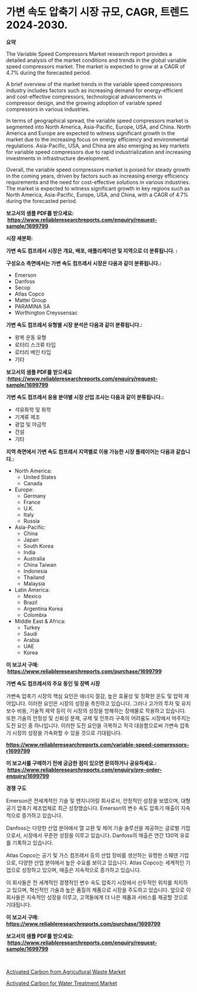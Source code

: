 <p><h1>가변 속도 압축기 시장 규모, CAGR, 트렌드 2024-2030.</h1></p><p><strong>요약</strong></p>
<p><p>The Variable Speed Compressors Market research report provides a detailed analysis of the market conditions and trends in the global variable speed compressors market. The market is expected to grow at a CAGR of 4.7% during the forecasted period.</p><p>A brief overview of the market trends in the variable speed compressors industry includes factors such as increasing demand for energy-efficient and cost-effective compressors, technological advancements in compressor design, and the growing adoption of variable speed compressors in various industries.</p><p>In terms of geographical spread, the variable speed compressors market is segmented into North America, Asia-Pacific, Europe, USA, and China. North America and Europe are expected to witness significant growth in the market due to the increasing focus on energy efficiency and environmental regulations. Asia-Pacific, USA, and China are also emerging as key markets for variable speed compressors due to rapid industrialization and increasing investments in infrastructure development.</p><p>Overall, the variable speed compressors market is poised for steady growth in the coming years, driven by factors such as increasing energy efficiency requirements and the need for cost-effective solutions in various industries. The market is expected to witness significant growth in key regions such as North America, Asia-Pacific, Europe, USA, and China, with a CAGR of 4.7% during the forecasted period.</p></p>
<p><strong>보고서의 샘플 PDF를 받으세요: &nbsp;<a href="https://www.reliableresearchreports.com/enquiry/request-sample/1699799">https://www.reliableresearchreports.com/enquiry/request-sample/1699799</a></strong></p>
<p><strong>시장 세분화:</strong></p>
<p><strong> 가변 속도 컴프레서 시장은 개요, 배포, 애플리케이션 및 지역으로 더 분류됩니다. :</strong></p>
<p><strong>구성요소 측면에서는 가변 속도 컴프레서 시장은 다음과 같이 분류됩니다.:</strong></p>
<p><ul><li>Emerson</li><li>Danfoss</li><li>Secop</li><li>Atlas Copco</li><li>Mattei Group</li><li>PARAMINA SA</li><li>Worthington Creyssensac</li></ul></p>
<p><strong> 가변 속도 컴프레서 유형별 시장 분석은 다음과 같이 분류됩니다.:</strong></p>
<p><ul><li>왕복 운동 유형</li><li>로터리 스크류 타입</li><li>로터리 베인 타입</li><li>기타</li></ul></p>
<p><strong>보고서의 샘플 PDF를 받으세요 :<a href="https://www.reliableresearchreports.com/enquiry/request-sample/1699799">https://www.reliableresearchreports.com/enquiry/request-sample/1699799</a></strong></p>
<p><strong> 가변 속도 컴프레서 응용 분야별 시장 산업 조사는 다음과 같이 분류됩니다.:</strong></p>
<p><ul><li>석유화학 및 화학</li><li>기계류 제조</li><li>광업 및 야금학</li><li>건설</li><li>기타</li></ul></p>
<p><strong>지역 측면에서 가변 속도 컴프레서 지역별로 이용 가능한 시장 플레이어는 다음과 같습니다.:</strong></p>
<p><ul>
    <li>
        North America:
        <ul>
            <li>United States</li>
            <li>Canada</li>
        </ul>
    </li>
    <li>
        Europe:
        <ul>
            <li>Germany</li>
            <li>France</li>
            <li>U.K.</li>
            <li>Italy</li>
            <li>Russia</li>
        </ul>
    </li>
    <li>
        Asia-Pacific:
        <ul>
            <li>China</li>
            <li>Japan</li>
            <li>South Korea</li>
            <li>India</li>
            <li>Australia</li>
            <li>China Taiwan</li>
            <li>Indonesia</li>
            <li>Thailand</li>
            <li>Malaysia</li>
        </ul>
    </li>
    <li>
        Latin America:
        <ul>
            <li>Mexico</li>
            <li>Brazil</li>
            <li>Argentina Korea</li>
            <li>Colombia</li>
        </ul>
    </li>
    <li>
        Middle East & Africa:
        <ul>
            <li>Turkey</li>
            <li>Saudi</li>
            <li>Arabia</li>
            <li>UAE</li>
            <li>Korea</li>
        </ul>
    </li>
    </ul></p>
<p><strong>이 보고서 구매: &nbsp;<a href="https://www.reliableresearchreports.com/purchase/1699799">https://www.reliableresearchreports.com/purchase/1699799</a></strong></p>
<p><strong>가변 속도 컴프레서의 주요 동인 및 장벽 시장</strong></p>
<p><p>가변속 압축기 시장의 핵심 요인은 에너지 절감, 높은 효율성 및 정확한 온도 및 압력 제어입니다. 이러한 요인은 시장의 성장을 촉진하고 있습니다. 그러나 고가의 투자 및 유지보수 비용, 기술적 제약 등이 이 시장의 성장을 방해하는 장애물로 작용하고 있습니다. 또한 기술의 안정성 및 신뢰성 문제, 규제 및 인프라 구축의 어려움도 시장에서 마주치는 도전 요인 중 하나입니다. 이러한 도전 요인을 극복하고 적극 대응함으로써 가변속 압축기 시장의 성장을 가속화할 수 있을 것으로 기대됩니다.</p></p>
<p><strong><a href="https://www.reliableresearchreports.com/variable-speed-compressors-r1699799">https://www.reliableresearchreports.com/variable-speed-compressors-r1699799</a></strong></p>
<p><strong>이 보고서를 구매하기 전에 궁금한 점이 있으면 문의하거나 공유하세요.: &nbsp;<a href="https://www.reliableresearchreports.com/enquiry/pre-order-enquiry/1699799">https://www.reliableresearchreports.com/enquiry/pre-order-enquiry/1699799</a></strong></p>
<p><strong>경쟁 구도</strong></p>
<p><p>Emerson은 전세계적인 기술 및 엔지니어링 회사로서, 안정적인 성장을 보였으며, 대형 공기 압축기 제조업체로 최근 성장했습니다. Emerson의 변수 속도 압축기 매출이 지속적으로 증가하고 있습니다.</p><p>Danfoss는 다양한 산업 분야에서 열 교환 및 제어 기술 솔루션을 제공하는 글로벌 기업으로서, 시장에서 꾸준한 성장을 이루고 있습니다. Danfoss의 매출은 연간 130억 유로를 기록하고 있습니다.</p><p>Atlas Copco는 공기 및 가스 컴프레서 등의 산업 장비를 생산하는 유명한 스웨덴 기업으로, 다양한 산업 분야에서 높은 수요를 보이고 있습니다. Atlas Copco는 세계적인 기업으로 성장하고 있으며, 매출은 지속적으로 증가하고 있습니다.</p><p>이 회사들은 전 세계적인 경쟁적인 변수 속도 압축기 시장에서 선두적인 위치를 차지하고 있으며, 혁신적인 기술과 높은 품질의 제품으로 시장을 주도하고 있습니다. 앞으로 이 회사들은 지속적인 성장을 이루고, 고객들에게 더 나은 제품과 서비스를 제공할 것으로 기대됩니다.</p></p>
<p><strong>이 보고서 구매: &nbsp; <a href="https://www.reliableresearchreports.com/purchase/1699799">https://www.reliableresearchreports.com/purchase/1699799</a></strong></p>
<p><strong>보고서의 샘플 PDF를 받으세요: &nbsp;<a href="https://www.reliableresearchreports.com/enquiry/request-sample/1699799">https://www.reliableresearchreports.com/enquiry/request-sample/1699799</a></strong><strong></strong></p>
<p>&nbsp;</p>
<p><p><a href="https://invited-way-688.notion.site/Activated-Carbon-from-Agricultural-Waste-Market-Analysis-and-Market-Size-Global-Industry-Overview--08e94d37b2bd4ca9a1f3fd284cbe416f">Activated Carbon from Agricultural Waste Market</a></p><p><a href="https://butternut-bug-553.notion.site/Activated-Carbon-for-Water-Treatment-Market-Furnish-Information-about-Market-Size-Market-Share-Mar-4adbbc942c8e42648e4ba8e2e4472ad8">Activated Carbon for Water Treatment Market</a></p></p>
